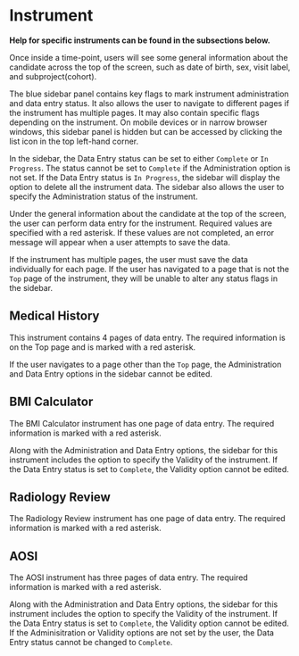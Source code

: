 # Instrument

**Help for specific instruments can be found in the subsections below.**

Once inside a time-point, users will see some general information about the candidate across the top of the screen, such as date of birth, sex, visit label, and subproject(cohort).

The blue sidebar panel contains key flags to mark instrument administration and data entry status. It also allows the user to navigate to different pages if the instrument has multiple pages. It may also contain specific flags depending on the instrument. On mobile devices or in narrow browser windows, this sidebar panel is hidden but can be accessed by clicking the list icon in the top left-hand corner.

In the sidebar, the Data Entry status can be set to either `Complete` or `In Progress`. The status cannot be set to `Complete` if the Administration option is not set. If the Data Entry status is `In Progress`, the sidebar will display the option to delete all the instrument data. The sidebar also allows the user to specify the Administration status of the instrument. 

Under the general information about the candidate at the top of the screen, the user can perform data entry for the instrument. Required values are specified with a red asterisk. If these values are not completed, an error message will appear when a user attempts to save the data. 

If the instrument has multiple pages, the user must save the data individually for each page. If the user has navigated to a page that is not the `Top` page of the instrument, they will be unable to alter any status flags in the sidebar. 

## Medical History

This instrument contains 4 pages of data entry. The required information is on the Top page and is marked with a red asterisk. 

If the user navigates to a page other than the `Top` page, the Administration and Data Entry options in the sidebar cannot be edited.

## BMI Calculator

The BMI Calculator instrument has one page of data entry. The required information is marked with a red asterisk.

Along with the Administration and Data Entry options, the sidebar for this instrument includes the option to specify the Validity of the instrument. If the Data Entry status is set to `Complete`, the Validity option cannot be edited.

## Radiology Review

The Radiology Review instrument has one page of data entry. The required information is marked with a red asterisk.

## AOSI

The AOSI instrument has three pages of data entry. The required information is marked with a red asterisk.

Along with the Administration and Data Entry options, the sidebar for this instrument includes the option to specify the Validity of the instrument. If the Data Entry status is set to `Complete`, the Validity option cannot be edited. If the Adminisitration or Validity options are not set by the user, the Data Entry status cannot be changed to `Complete`.
